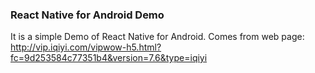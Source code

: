 ### React Native for Android Demo

It is a simple Demo of React Native for Android.
Comes from web page: http://vip.iqiyi.com/vipwow-h5.html?fc=9d253584c77351b4&version=7.6&type=iqiyi
